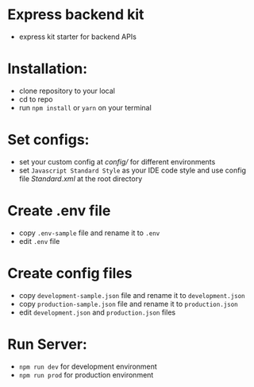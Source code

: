 
# Express backend kit 
 - express kit starter for backend APIs

# Installation:
 - clone repository to your local
 - cd to repo
 - run  ` npm install ` or ` yarn ` on your terminal

# Set configs:
 - set your custom config at _config/_ for different environments
 - set `Javascript Standard Style` as your IDE code style and use config file _Standard.xml_ at the root directory

# Create .env file
 - copy `.env-sample` file and rename it to `.env`
 - edit `.env` file

# Create config files
 - copy `development-sample.json` file and rename it to `development.json`
 - copy `production-sample.json` file and rename it to `production.json`
 - edit `development.json` and `production.json` files

# Run Server:
 - `npm run dev` for development environment
 - `npm run prod` for production environment
